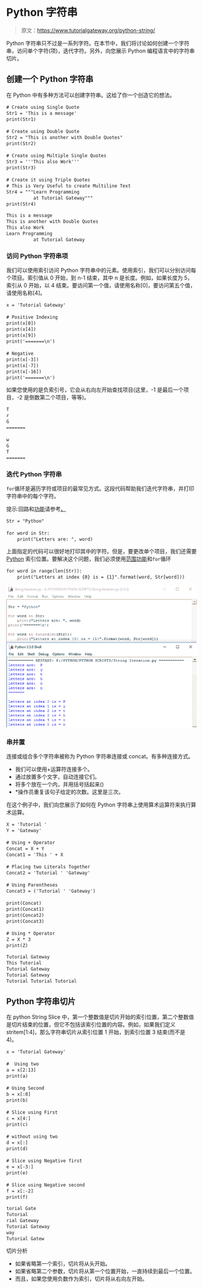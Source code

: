 # Python 字符串

> 原文：<https://www.tutorialgateway.org/python-string/>

Python 字符串只不过是一系列字符。在本节中，我们将讨论如何创建一个字符串，访问单个字符(项)，迭代字符。另外，向您展示 Python 编程语言中的字符串切片。

## 创建一个 Python 字符串

在 Python 中有多种方法可以创建字符串。这给了你一个创造它的想法。

```
# Create using Single Quote
Str1 = 'This is a message'
print(Str1)

# Create using Double Quote
Str2 = "This is another with Double Quotes"
print(Str2)

# Create using Multiple Single Quotes
Str3 = '''This also Work'''
print(Str3)

# Create it using Triple Quotes
# This is Very Useful to create Multiline Text
Str4 = """Learn Programming
          at Tutorial Gateway"""
print(Str4)
```

```
This is a message
This is another with Double Quotes
This also Work
Learn Programming
          at Tutorial Gateway
```

### 访问 Python 字符串项

我们可以使用索引访问 Python 字符串中的元素。使用索引，我们可以分别访问每个项目。索引值从 0 开始，到 n-1 结束，其中 n 是长度。例如，如果长度为 5，索引从 0 开始，以 4 结束。要访问第一个值，请使用名称[0]，要访问第五个值，请使用名称[4]。

```
x = 'Tutorial Gateway'

# Positive Indexing
print(x[0])
print(x[4])
print(x[9])
print('=======\n')

# Negative 
print(x[-3])
print(x[-7])
print(x[-16])
print('=======\n')
```

如果您使用的是负索引号，它会从右向左开始查找项目(这里，-1 是最后一个项目，-2 是倒数第二个项目，等等)。

```
T
r
G
=======

w
G
T
======= 
```

### 迭代 Python 字符串

`for`循环是遍历字符或项目的最常见方式。这段代码帮助我们迭代字符串，并打印字符串中的每个字符。

提示:回路和[功能](https://www.tutorialgateway.org/python-string-functions/)请参考[。](https://www.tutorialgateway.org/python-for-loop/)

```
Str = "Python"

for word in Str:
    print("Letters are: ", word)
```

上面指定的代码可以很好地打印其中的字符。但是，要更改单个项目，我们还需要 [Python](https://www.tutorialgateway.org/python-tutorial/) 索引位置。要解决这个问题，我们必须使用[范围功能](https://www.tutorialgateway.org/python-range-function/)和`for`循环

```
for word in range(len(Str)):
    print("Letters at index {0} is = {1}".format(word, Str[word]))
```

![Iterating Python String](img/ca1f2777bd47bb4803c98f7d3dd94f51.png)

### 串并置

连接或组合多个字符串被称为 Python 字符串连接或 concat。有多种连接方式。

*   我们可以使用+运算符连接多个。
*   通过放置多个文字，自动连接它们。
*   将多个放在一个内，并用括号括起来()
*   *操作员重复该句子给定的次数。这里是三次。

在这个例子中，我们向您展示了如何在 Python 字符串上使用算术运算符来执行算术运算。

```
X = 'Tutorial '
Y = 'Gateway'

# Using + Operator
Concat = X + Y 
Concat1 = 'This ' + X

# Placing two Literals Together
Concat2 = 'Tutorial ' 'Gateway'

# Using Parentheses
Concat3 = ('Tutorial ' 'Gateway') 

print(Concat)
print(Concat1)
print(Concat2)
print(Concat3)

# Using * Operator
Z = X * 3
print(Z)
```

```
Tutorial Gateway
This Tutorial 
Tutorial Gateway
Tutorial Gateway
Tutorial Tutorial Tutorial 
```

## Python 字符串切片

在 python String Slice 中，第一个整数值是切片开始的索引位置，第二个整数值是切片结束的位置，但它不包括该索引位置的内容。例如，如果我们定义 stritem[1:4]，那么字符串切片从索引位置 1 开始，到索引位置 3 结束(而不是 4)。

```
x = 'Tutorial Gateway'

#  Using two
a = x[2:13] 
print(a)

# Using Second 
b = x[:8] 
print(b)

# Slice using First
c = x[4:] 
print(c)

# without using two 
d = x[:] 
print(d)

# Slice using Negative first
e = x[-3:] 
print(e)

# Slice using Negative second
f = x[:-2] 
print(f)
```

```
torial Gate
Tutorial
rial Gateway
Tutorial Gateway
way
Tutorial Gatew
```

切片分析

*   如果省略第一个索引，切片将从头开始。
*   如果省略第二个参数，切片将从第一个位置开始，一直持续到最后一个位置。
*   而且，如果您使用负数作为索引，切片将从右向左开始。
